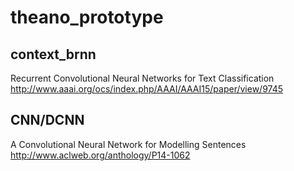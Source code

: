 # theano_prototype

## context_brnn
Recurrent Convolutional Neural Networks for Text Classification
http://www.aaai.org/ocs/index.php/AAAI/AAAI15/paper/view/9745

## CNN/DCNN
A Convolutional Neural Network for Modelling Sentences </br>
http://www.aclweb.org/anthology/P14-1062


